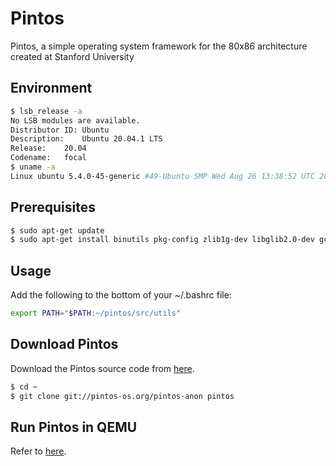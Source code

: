 # Pintos

Pintos, a simple operating system framework for the 80x86 architecture created at Stanford University

## Environment

```sh
$ lsb_release -a
No LSB modules are available.
Distributor ID:	Ubuntu
Description:	Ubuntu 20.04.1 LTS
Release:	20.04
Codename:	focal
$ uname -a
Linux ubuntu 5.4.0-45-generic #49-Ubuntu SMP Wed Aug 26 13:38:52 UTC 2020 x86_64 x86_64 x86_64 GNU/Linux
```

## Prerequisites

```sh
$ sudo apt-get update
$ sudo apt-get install binutils pkg-config zlib1g-dev libglib2.0-dev gcc libc6-dev autoconf libtool libsdl1.2-dev g++ libx11-dev libxrandr-dev libxi-dev perl libc6-dbg gdb make git qemu qemu-system-x86 ctags
```

## Usage

Add the following to the bottom of your ~/.bashrc file:
```sh
export PATH="$PATH:~/pintos/src/utils"
```

## Download Pintos 

Download the Pintos source code from [here](http://pintos-os.org/cgi-bin/gitweb.cgi?p=pintos-anon;a=summary).

```sh
$ cd ~
$ git clone git://pintos-os.org/pintos-anon pintos
```
## Run Pintos in QEMU

Refer to [here](https://github.com/ivogeorg/os-playground/blob/master/pintos-with-qemu.md).
